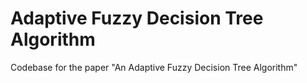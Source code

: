 # Adaptive Fuzzy Decision Tree Algorithm
Codebase for the paper "An Adaptive Fuzzy Decision Tree Algorithm"
